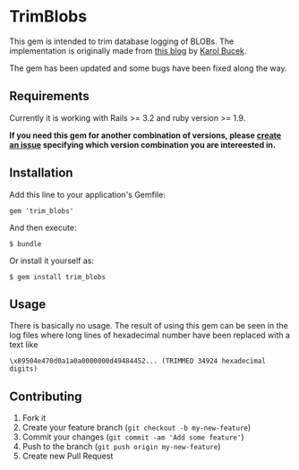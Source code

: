 # TrimBlobs

This gem is intended to trim database logging of BLOBs. The implementation is originally made from [this blog](http://log.kares.org/2009/08/trimmed-blobs-from-log-in-rails.html) by [Karol Bucek](https://github.com/kares).

The gem has been updated and some bugs have been fixed along the way.

## Requirements

Currently it is working with Rails >= 3.2 and ruby version >= 1.9. 

**If you need this gem for another combination of versions, please
  [create an issue](https://github.com/softace/trim_blobs/issues/new)
  specifying which version combination you are intereested in.**

## Installation

Add this line to your application's Gemfile:

    gem 'trim_blobs'

And then execute:

    $ bundle

Or install it yourself as:

    $ gem install trim_blobs

## Usage

There is basically no usage. The result of using this gem can be seen in the log files where long lines of hexadecimal number have been replaced with a text like

    \x89504e470d0a1a0a0000000d49484452... (TRIMMED 34924 hexadecimal digits)

## Contributing

1. Fork it
2. Create your feature branch (`git checkout -b my-new-feature`)
3. Commit your changes (`git commit -am 'Add some feature'`)
4. Push to the branch (`git push origin my-new-feature`)
5. Create new Pull Request
